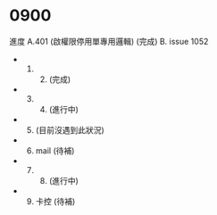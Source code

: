# 0900

進度
A.401 (啟權限停用單專用邏輯) (完成)
B. issue 1052

* 1. 2. (完成)
* 3. 4. (進行中)
* 5. (目前沒遇到此狀況)
* 6. mail (待補)
* 7. 8. (進行中)
* 9. 卡控 (待補)
